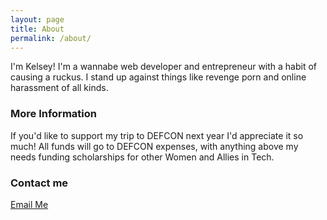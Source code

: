```yaml
---
layout: page
title: About
permalink: /about/
---
```


I'm Kelsey! I'm a wannabe web developer and entrepreneur with a habit of causing a ruckus. I stand up against things like revenge porn and online harassment of all kinds.

### More Information

If you'd like to support my trip to DEFCON next year I'd appreciate it so much! All funds will go to DEFCON expenses, with anything above my needs funding scholarships for other Women and Allies in Tech. 

### Contact me

[Email Me](mailto:kelseyrbressler@gmail.com)
